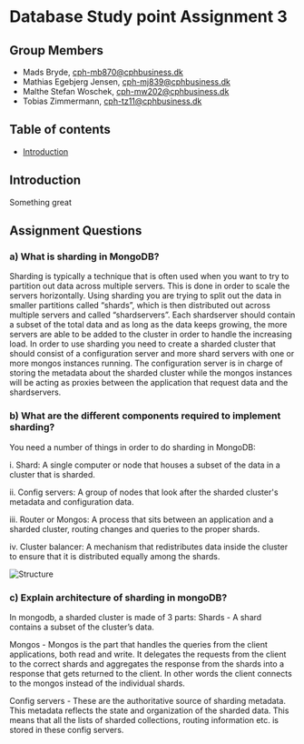 # Database Study point Assignment 3

## Group Members

- Mads Bryde, cph-mb870@cphbusiness.dk
- Mathias Egebjerg Jensen, cph-mj839@cphbusiness.dk
- Malthe Stefan Woschek, cph-mw202@cphbusiness.dk
- Tobias Zimmermann, cph-tz11@cphbusiness.dk

## Table of contents

- [Introduction](#introduction)

## Introduction

Something great

## Assignment Questions

### a) What is sharding in MongoDB?

Sharding is typically a technique that is often used when you want to try to partition out data across multiple servers. This is done in order to scale the servers horizontally. Using sharding you are trying to split out the data in smaller partitions called “shards”, which is then distributed out across multiple servers and called “shardservers”. Each shardserver should contain a subset of the total data and as long as the data keeps growing, the more servers are able to be added to the cluster in order to handle the increasing load. In order to use sharding you need to create a sharded cluster that should consist of a configuration server and more shard servers with one or more mongos instances running. The configuration server is in charge of storing the metadata about the sharded cluster while the mongos instances will be acting as proxies between the application that request data and the shardservers.

### b) What are the different components required to implement sharding?

You need a number of things in order to do sharding in MongoDB:

  i.	Shard: A single computer or node that houses a subset of the data in a cluster that is sharded.
  
  ii.	Config servers: A group of nodes that look after the sharded cluster's metadata and configuration data.
  
  iii. Router or Mongos: A process that sits between an application and a sharded cluster, routing changes and queries to the proper shards.
  
  iv.	Cluster balancer: A mechanism that redistributes data inside the cluster to ensure that it is distributed equally among the shards.
 
![Structure](https://i.imgur.com/AfX86T8.png)


### c) Explain architecture of sharding in mongoDB?

In mongodb, a sharded cluster is made of 3 parts:
Shards - A shard contains a subset of the cluster’s data.

Mongos - Mongos is the part that handles the queries from the client applications, both read and write. It delegates the requests from the client to the correct shards and aggregates the response from the shards into a response that gets returned to the client. In other words the client connects to the mongos instead of the individual shards.

Config servers - These are the authoritative source of sharding metadata. This metadata reflects the state and organization of the sharded data. This means that all the lists of sharded collections, routing information etc. is stored in these config servers.
